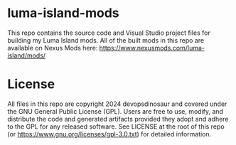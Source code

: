 # luma-island-mods
This repo contains the source code and Visual Studio project files for building my Luma Island mods.  All of the built mods in this repo are available on Nexus Mods here: https://www.nexusmods.com/luma-island/mods/

# License
All files in this repo are copyright 2024 devopsdinosaur and covered under the GNU General Public License (GPL).  Users are free to use, modify, and distribute the code and generated artifacts provided they adopt and adhere to the GPL for any released software. See LICENSE at the root of this repo (or https://www.gnu.org/licenses/gpl-3.0.txt) for detailed information.